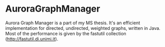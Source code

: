 AuroraGraphManager
==================

Aurora Graph Manager is a part of my MS thesis.
It's an efficient implementation for directed, undirected, weighted graphs, written in Java.
Most of the performance is given by the fastutil collection (http://fastutil.di.unimi.it).
